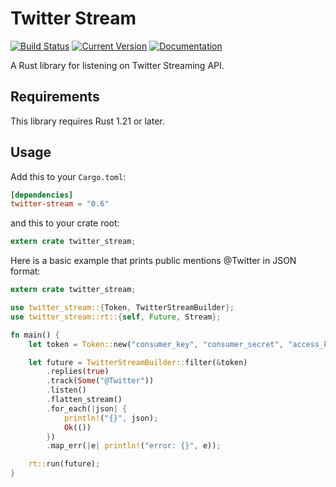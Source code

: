 # Twitter Stream

[![Build Status](https://travis-ci.org/tesaguri/twitter-stream-rs.svg?branch=master)](https://travis-ci.org/tesaguri/twitter-stream-rs/)
[![Current Version](https://img.shields.io/crates/v/twitter-stream.svg)](https://crates.io/crates/twitter-stream)
[![Documentation](https://docs.rs/twitter-stream/badge.svg)](https://docs.rs/twitter-stream/)

A Rust library for listening on Twitter Streaming API.

## Requirements

This library requires Rust 1.21 or later.

## Usage

Add this to your `Cargo.toml`:

```toml
[dependencies]
twitter-stream = "0.6"
```

and this to your crate root:

```rust
extern crate twitter_stream;
```

Here is a basic example that prints public mentions @Twitter in JSON format:

```rust
extern crate twitter_stream;

use twitter_stream::{Token, TwitterStreamBuilder};
use twitter_stream::rt::{self, Future, Stream};

fn main() {
    let token = Token::new("consumer_key", "consumer_secret", "access_key", "access_secret");

    let future = TwitterStreamBuilder::filter(&token)
        .replies(true)
        .track(Some("@Twitter"))
        .listen()
        .flatten_stream()
        .for_each(|json| {
            println!("{}", json);
            Ok(())
        })
        .map_err(|e| println!("error: {}", e));

    rt::run(future);
}
```
